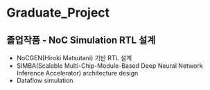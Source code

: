 # Graduate_Project

## 졸업작품 - NoC Simulation RTL 설계
- NoCGEN(Hiroki Matsutani) 기반 RTL 설계
- SIMBA(Scalable Multi-Chip-Module-Based Deep Neural Network Inference Accelerator) architecture design
- Dataflow simulation
